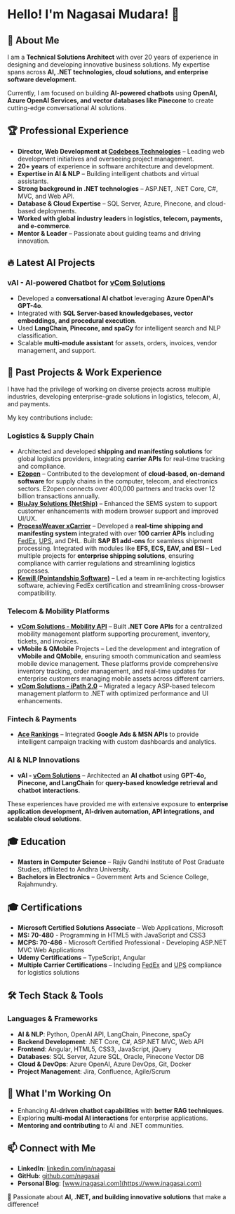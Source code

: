 # Hello! I'm Nagasai Mudara! 👋

## 🚀 About Me
I am a **Technical Solutions Architect** with over 20 years of experience in designing and developing innovative business solutions. My expertise spans across **AI, .NET technologies, cloud solutions, and enterprise software development**.

Currently, I am focused on building **AI-powered chatbots** using **OpenAI, Azure OpenAI Services, and vector databases like Pinecone** to create cutting-edge conversational AI solutions.

## 🏆 Professional Experience
- **Director, Web Development at [Codebees Technologies](https://www.codebees.com)** – Leading web development initiatives and overseeing project management.
- **20+ years** of experience in software architecture and development.
- **Expertise in AI & NLP** – Building intelligent chatbots and virtual assistants.
- **Strong background in .NET technologies** – ASP.NET, .NET Core, C#, MVC, and Web API.
- **Database & Cloud Expertise** – SQL Server, Azure, Pinecone, and cloud-based deployments.
- **Worked with global industry leaders** in **logistics, telecom, payments, and e-commerce**.
- **Mentor & Leader** – Passionate about guiding teams and driving innovation.

## 🔥 Latest AI Projects
### **vAI - AI-powered Chatbot for [vCom Solutions](https://www.vcomsolutions.com)**
- Developed a **conversational AI chatbot** leveraging **Azure OpenAI's GPT-4o**.
- Integrated with **SQL Server-based knowledgebases, vector embeddings, and procedural execution**.
- Used **LangChain, Pinecone, and spaCy** for intelligent search and NLP classification.
- Scalable **multi-module assistant** for assets, orders, invoices, vendor management, and support.

## 💼 Past Projects & Work Experience
I have had the privilege of working on diverse projects across multiple industries, developing enterprise-grade solutions in logistics, telecom, AI, and payments.

My key contributions include:

### **Logistics & Supply Chain** 
- Architected and developed **shipping and manifesting solutions** for global logistics providers, integrating **carrier APIs** for real-time tracking and compliance.
- **[E2open](https://www.e2open.com)** – Contributed to the development of **cloud-based, on-demand software** for supply chains in the computer, telecom, and electronics sectors. E2open connects over 400,000 partners and tracks over 12 billion transactions annually.
- **[BluJay Solutions (NetShip)](https://www.blujaysolutions.com)** – Enhanced the SEMS system to support customer enhancements with modern browser support and improved UI/UX.
- **[ProcessWeaver xCarrier](https://www.processweaver.com)** – Developed a **real-time shipping and manifesting system** integrated with over **100 carrier APIs** including [FedEx](https://www.fedex.com), [UPS](https://www.ups.com), and DHL. Built **SAP B1 add-ons** for seamless shipment processing. Integrated with modules like **EFS, ECS, EAV, and ESI** – Led multiple projects for **enterprise shipping solutions**, ensuring compliance with carrier regulations and streamlining logistics processes.
- **[Kewill (Pointandship Software)](https://www.kewill.com)** – Led a team in re-architecting logistics software, achieving FedEx certification and streamlining cross-browser compatibility.

### **Telecom & Mobility Platforms**
- **[vCom Solutions - Mobility API](https://www.vcomsolutions.com)** – Built **.NET Core APIs** for a centralized mobility management platform supporting procurement, inventory, tickets, and invoices.
- **vMobile & QMobile** Projects – Led the development and integration of **vMobile and QMobile**, ensuring smooth communication and seamless mobile device management. These platforms provide comprehensive inventory tracking, order management, and real-time updates for enterprise customers managing mobile assets across different carriers.
- **[vCom Solutions - iPath 2.0](https://www.ipaht.vcomsolutions.com)** – Migrated a legacy ASP-based telecom management platform to .NET with optimized performance and UI enhancements.

### **Fintech & Payments**
- **[Ace Rankings](https://www.acerankings.com)** – Integrated **Google Ads & MSN APIs** to provide intelligent campaign tracking with custom dashboards and analytics.

### **AI & NLP Innovations**
- **vAI - [vCom Solutions](https://www.vcomsolutions.com)** – Architected an **AI chatbot** using **GPT-4o, Pinecone, and LangChain** for **query-based knowledge retrieval and chatbot interactions**.

These experiences have provided me with extensive exposure to **enterprise application development, AI-driven automation, API integrations, and scalable cloud solutions**.

## 🎓 Education
- **Masters in Computer Science** – Rajiv Gandhi Institute of Post Graduate Studies, affiliated to Andhra University.
- **Bachelors in Electronics** – Government Arts and Science College, Rajahmundry.

## 🎓 Certifications
- **Microsoft Certified Solutions Associate** – Web Applications, Microsoft
- **MS: 70-480** - Programming in HTML5 with JavaScript and CSS3
- **MCPS: 70-486** - Microsoft Certified Professional - Developing ASP.NET MVC Web Applications
- **Udemy Certifications** – TypeScript, Angular
- **Multiple Carrier Certifications** – Including [FedEx](https://www.fedex.com) and [UPS](https://www.ups.com) compliance for logistics solutions

## 🛠️ Tech Stack & Tools
### **Languages & Frameworks**
- **AI & NLP**: Python, OpenAI API, LangChain, Pinecone, spaCy
- **Backend Development**: .NET Core, C#, ASP.NET MVC, Web API
- **Frontend**: Angular, HTML5, CSS3, JavaScript, jQuery
- **Databases**: SQL Server, Azure SQL, Oracle, Pinecone Vector DB
- **Cloud & DevOps**: Azure OpenAI, Azure DevOps, Git, Docker
- **Project Management**: Jira, Confluence, Agile/Scrum

## 🎯 What I'm Working On
- Enhancing **AI-driven chatbot capabilities** with **better RAG techniques**.
- Exploring **multi-modal AI interactions** for enterprise applications.
- **Mentoring and contributing** to AI and .NET communities.

## 📫 Connect with Me
- **LinkedIn**: [linkedin.com/in/nagasai](https://in.linkedin.com/in/nagasai)
- **GitHub**: [github.com/nagasai](https://github.com/nagasai)
- **Personal Blog**: [www.inagasai.com](https://www.inagasai.com)

🚀 Passionate about **AI, .NET, and building innovative solutions** that make a difference!

